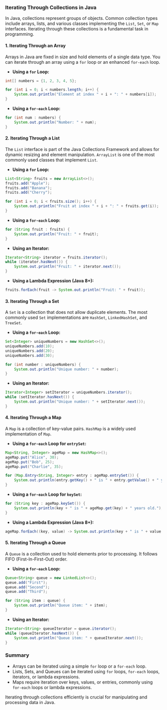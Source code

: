 ### Iterating Through Collections in Java

In Java, collections represent groups of objects. Common collection types include arrays, lists, and various classes implementing the `List`, `Set`, or `Map` interfaces. Iterating through these collections is a fundamental task in programming.

#### 1. **Iterating Through an Array**

Arrays in Java are fixed in size and hold elements of a single data type. You can iterate through an array using a `for` loop or an enhanced `for-each` loop.

- **Using a `for` Loop:**

```java
int[] numbers = {1, 2, 3, 4, 5};

for (int i = 0; i < numbers.length; i++) {
    System.out.println("Element at index " + i + ": " + numbers[i]);
}
```

- **Using a `for-each` Loop:**

```java
for (int num : numbers) {
    System.out.println("Number: " + num);
}
```

#### 2. **Iterating Through a List**

The `List` interface is part of the Java Collections Framework and allows for dynamic resizing and element manipulation. `ArrayList` is one of the most commonly used classes that implement `List`.

- **Using a `for` Loop:**

```java
List<String> fruits = new ArrayList<>();
fruits.add("Apple");
fruits.add("Banana");
fruits.add("Cherry");

for (int i = 0; i < fruits.size(); i++) {
    System.out.println("Fruit at index " + i + ": " + fruits.get(i));
}
```

- **Using a `for-each` Loop:**

```java
for (String fruit : fruits) {
    System.out.println("Fruit: " + fruit);
}
```

- **Using an Iterator:**

```java
Iterator<String> iterator = fruits.iterator();
while (iterator.hasNext()) {
    System.out.println("Fruit: " + iterator.next());
}
```

- **Using a Lambda Expression (Java 8+):**

```java
fruits.forEach(fruit -> System.out.println("Fruit: " + fruit));
```

#### 3. **Iterating Through a Set**

A `Set` is a collection that does not allow duplicate elements. The most commonly used `Set` implementations are `HashSet`, `LinkedHashSet`, and `TreeSet`.

- **Using a `for-each` Loop:**

```java
Set<Integer> uniqueNumbers = new HashSet<>();
uniqueNumbers.add(10);
uniqueNumbers.add(20);
uniqueNumbers.add(30);

for (int number : uniqueNumbers) {
    System.out.println("Unique number: " + number);
}
```

- **Using an Iterator:**

```java
Iterator<Integer> setIterator = uniqueNumbers.iterator();
while (setIterator.hasNext()) {
    System.out.println("Unique number: " + setIterator.next());
}
```

#### 4. **Iterating Through a Map**

A `Map` is a collection of key-value pairs. `HashMap` is a widely used implementation of `Map`.

- **Using a `for-each` Loop for `entrySet`:**

```java
Map<String, Integer> ageMap = new HashMap<>();
ageMap.put("Alice", 30);
ageMap.put("Bob", 25);
ageMap.put("Charlie", 35);

for (Map.Entry<String, Integer> entry : ageMap.entrySet()) {
    System.out.println(entry.getKey() + " is " + entry.getValue() + " years old.");
}
```

- **Using a `for-each` Loop for `keySet`:**

```java
for (String key : ageMap.keySet()) {
    System.out.println(key + " is " + ageMap.get(key) + " years old.");
}
```

- **Using a Lambda Expression (Java 8+):**

```java
ageMap.forEach((key, value) -> System.out.println(key + " is " + value + " years old."));
```

#### 5. **Iterating Through a Queue**

A `Queue` is a collection used to hold elements prior to processing. It follows FIFO (First-In-First-Out) order.

- **Using a `for-each` Loop:**

```java
Queue<String> queue = new LinkedList<>();
queue.add("First");
queue.add("Second");
queue.add("Third");

for (String item : queue) {
    System.out.println("Queue item: " + item);
}
```

- **Using an Iterator:**

```java
Iterator<String> queueIterator = queue.iterator();
while (queueIterator.hasNext()) {
    System.out.println("Queue item: " + queueIterator.next());
}
```

### Summary

- Arrays can be iterated using a simple `for` loop or a `for-each` loop.
- Lists, Sets, and Queues can be iterated using `for` loops, `for-each` loops, iterators, or lambda expressions.
- Maps require iteration over keys, values, or entries, commonly using `for-each` loops or lambda expressions.

Iterating through collections efficiently is crucial for manipulating and processing data in Java.